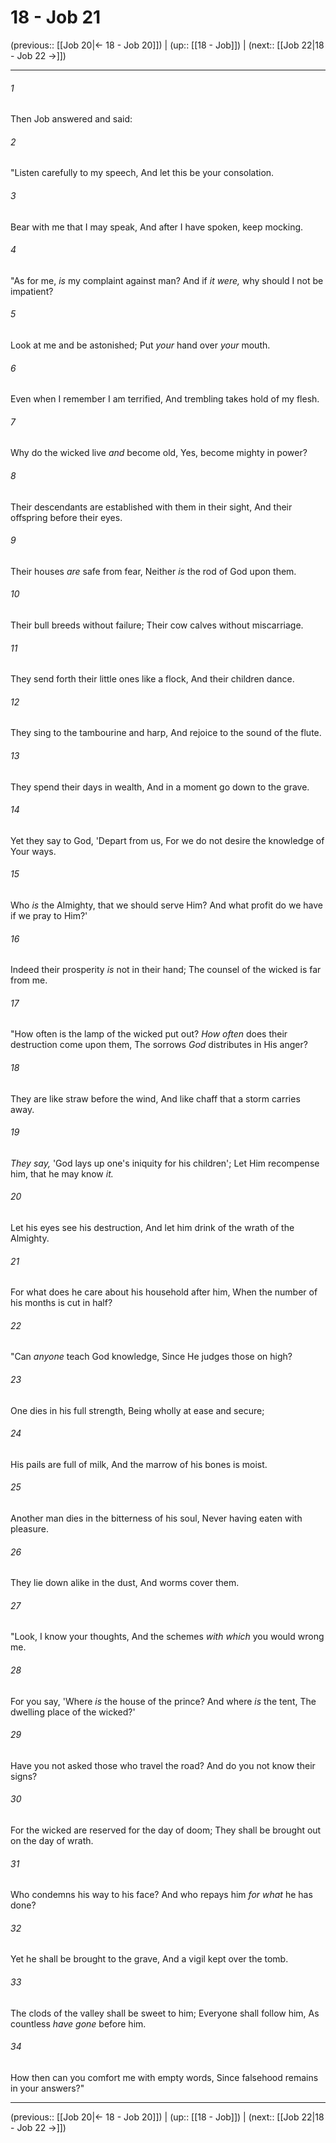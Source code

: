 # 18 - Job 21

(previous:: [[Job 20|← 18 - Job 20]]) | (up:: [[18 - Job]]) | (next:: [[Job 22|18 - Job 22 →]])

***


###### 1 
Then Job answered and said: 

###### 2 
"Listen carefully to my speech, And let this be your consolation. 

###### 3 
Bear with me that I may speak, And after I have spoken, keep mocking. 

###### 4 
"As for me, _is_ my complaint against man? And if _it were,_ why should I not be impatient? 

###### 5 
Look at me and be astonished; Put _your_ hand over _your_ mouth. 

###### 6 
Even when I remember I am terrified, And trembling takes hold of my flesh. 

###### 7 
Why do the wicked live _and_ become old, Yes, become mighty in power? 

###### 8 
Their descendants are established with them in their sight, And their offspring before their eyes. 

###### 9 
Their houses _are_ safe from fear, Neither _is_ the rod of God upon them. 

###### 10 
Their bull breeds without failure; Their cow calves without miscarriage. 

###### 11 
They send forth their little ones like a flock, And their children dance. 

###### 12 
They sing to the tambourine and harp, And rejoice to the sound of the flute. 

###### 13 
They spend their days in wealth, And in a moment go down to the grave. 

###### 14 
Yet they say to God, 'Depart from us, For we do not desire the knowledge of Your ways. 

###### 15 
Who _is_ the Almighty, that we should serve Him? And what profit do we have if we pray to Him?' 

###### 16 
Indeed their prosperity _is_ not in their hand; The counsel of the wicked is far from me. 

###### 17 
"How often is the lamp of the wicked put out? _How often_ does their destruction come upon them, The sorrows _God_ distributes in His anger? 

###### 18 
They are like straw before the wind, And like chaff that a storm carries away. 

###### 19 
_They say,_ 'God lays up one's iniquity for his children'; Let Him recompense him, that he may know _it._ 

###### 20 
Let his eyes see his destruction, And let him drink of the wrath of the Almighty. 

###### 21 
For what does he care about his household after him, When the number of his months is cut in half? 

###### 22 
"Can _anyone_ teach God knowledge, Since He judges those on high? 

###### 23 
One dies in his full strength, Being wholly at ease and secure; 

###### 24 
His pails are full of milk, And the marrow of his bones is moist. 

###### 25 
Another man dies in the bitterness of his soul, Never having eaten with pleasure. 

###### 26 
They lie down alike in the dust, And worms cover them. 

###### 27 
"Look, I know your thoughts, And the schemes _with which_ you would wrong me. 

###### 28 
For you say, 'Where _is_ the house of the prince? And where _is_ the tent, The dwelling place of the wicked?' 

###### 29 
Have you not asked those who travel the road? And do you not know their signs? 

###### 30 
For the wicked are reserved for the day of doom; They shall be brought out on the day of wrath. 

###### 31 
Who condemns his way to his face? And who repays him _for what_ he has done? 

###### 32 
Yet he shall be brought to the grave, And a vigil kept over the tomb. 

###### 33 
The clods of the valley shall be sweet to him; Everyone shall follow him, As countless _have gone_ before him. 

###### 34 
How then can you comfort me with empty words, Since falsehood remains in your answers?"

***

(previous:: [[Job 20|← 18 - Job 20]]) | (up:: [[18 - Job]]) | (next:: [[Job 22|18 - Job 22 →]])
